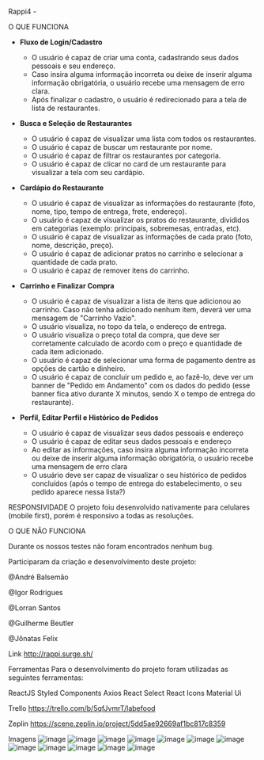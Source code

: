 Rappi4 - 


O QUE FUNCIONA

- **Fluxo de Login/Cadastro**
    - O usuário é capaz de criar uma conta, cadastrando seus dados pessoais e seu endereço.
    - Caso insira alguma informação incorreta ou deixe de inserir alguma informação obrigatória, o usuário recebe uma mensagem de erro clara.
    - Após finalizar o cadastro, o usuário é redirecionado para a tela de lista de restaurantes.

- **Busca e Seleção de Restaurantes**
    - O usuário é capaz de visualizar uma lista com todos os restaurantes.
    - O usuário é capaz de buscar um restaurante por nome.
    - O usuário é capaz de filtrar os restaurantes por categoria.
    - O usuário é capaz de clicar no card de um restaurante para visualizar a tela com seu cardápio.

- **Cardápio do Restaurante**
    - O usuário é capaz de visualizar as informações do restaurante (foto, nome, tipo, tempo de entrega, frete, endereço).
    - O usuário é capaz de visualizar os pratos do restaurante, divididos em categorias (exemplo: principais, sobremesas, entradas, etc).
    - O usuário é capaz de visualizar as informações de cada prato (foto, nome, descrição, preço).
    - O usuário é capaz de adicionar pratos no carrinho e selecionar a quantidade de cada prato.
    - O usuário é capaz de remover itens do carrinho.
    
- **Carrinho e Finalizar Compra**
    - O usuário é capaz de visualizar a lista de itens que adicionou ao carrinho. Caso não tenha adicionado nenhum item, deverá ver uma mensagem de "Carrinho Vazio".
    - O usuário visualiza, no topo da tela, o endereço de entrega.
    - O usuário visualiza o preço total da compra, que deve ser corretamente calculado de acordo com o preço e quantidade de cada item adicionado.
    - O usuário é capaz de selecionar uma forma de pagamento dentre as opções de cartão e dinheiro.
    - O usuário é capaz de concluir um pedido e, ao fazê-lo, deve ver um banner de "Pedido em Andamento" com os dados do pedido (esse banner fica ativo durante X minutos, sendo X o tempo de entrega do restaurante).
    
- **Perfil, Editar Perfil e Histórico de Pedidos**
    - O usuário é capaz de visualizar seus dados pessoais e endereço
    - O usuário é capaz de editar seus dados pessoais e endereço
    - Ao editar as informações, caso insira alguma informação incorreta ou deixe de inserir alguma informação obrigatória, o usuário recebe uma mensagem de erro clara
    - O usuário deve ser capaz de visualizar o seu histórico de pedidos concluídos (após o tempo de entrega do estabelecimento, o seu pedido aparece nessa lista?)

RESPONSIVIDADE
O projeto foiu desenvolvido nativamente para celulares (mobile first), porém é responsivo a todas as resoluções.

O QUE NÃO FUNCIONA

Durante os nossos testes não foram encontrados nenhum bug. 

Participaram da criação e desenvolvimento deste projeto:

@André Balsemão

@Igor Rodrigues

@Lorran Santos

@Guilherme Beutler

@Jônatas Felix

Link
http://rappi.surge.sh/

Ferramentas
Para o desenvolvimento do projeto foram utilizadas as seguintes ferramentas:

ReactJS
Styled Components
Axios
React Select
React Icons
Material Ui

Trello
https://trello.com/b/5qfJvmrT/labefood

Zeplin
https://scene.zeplin.io/project/5dd5ae92669af1bc817c8359

Imagens
![image](https://user-images.githubusercontent.com/104603383/183217542-95704b0d-19ec-4c73-8252-3125a417d8f2.png)
![image](https://user-images.githubusercontent.com/104603383/183217750-9d235605-c029-47e0-8139-cab1c8a35ee0.png)
![image](https://user-images.githubusercontent.com/104603383/183217776-c933fdeb-2bde-4531-9131-21ce606a858c.png)
![image](https://user-images.githubusercontent.com/104603383/183217846-6d39c917-4c6a-480f-bd26-fbb5a4e3bd9c.png)
![image](https://user-images.githubusercontent.com/104603383/183217909-216115bc-e662-46b1-bd38-adee8ce8ee5c.png)
![image](https://user-images.githubusercontent.com/104603383/183217941-1b1cd966-3322-4a10-b70f-d0100a01cd79.png)
![image](https://user-images.githubusercontent.com/104603383/183217980-b53ae3dc-e008-4a51-9999-98bbea6539e1.png)
![image](https://user-images.githubusercontent.com/104603383/183218006-b883346b-bdc9-40ce-bda2-362751fa0bf0.png)
![image](https://user-images.githubusercontent.com/104603383/183218031-d17188b3-2b39-4e30-8b9a-fed0d72a2552.png)
![image](https://user-images.githubusercontent.com/104603383/183218065-9df76945-dee9-4df8-8a06-2b2b23acc8a7.png)
![image](https://user-images.githubusercontent.com/104603383/183218096-6af73ea9-b600-4309-8d4c-21c9f87b0995.png)
![image](https://user-images.githubusercontent.com/104603383/183218154-4f8bf699-ea8d-4f1c-9050-bd607be2a558.png)
